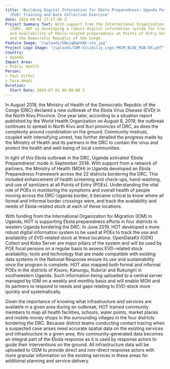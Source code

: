 ```yaml
---
title: 'Building Digital Information for Ebola Preparedness: Uganda Point of Entry
  (PoE) Training and Data Collection Exercise'
date: 2019-09-02 17:17:00 Z
Project Summary Text: With support from the International Organization for Migration
  (IOM), HOT is developing a robust digital information system for tracking the use
  and availability of Ebola-related preparedness at Points of Entry between Uganda
  and the Democratic Republic of the Congo.
Feature Image: "/uploads/EBwjqBqXkAE-v1o.jpg"
Project Logo Image: "/uploads/IOM-Visibiliy_Logo_PRIM_BLUE_RGB-EN.pdf"
Country:
- Uganda
Impact Area:
- Public Health
Person:
- Paul Uithol
- Sara Amadi
Duration:
  Start Date: 2019-07-01 00:00:00 Z
---
```


In August 2018, the Ministry of Health of the Democratic Republic of the Congo (DRC) declared a new outbreak of the Ebola Virus Disease (EVD) in the North Kivu Province. One year later, according to a situation report published by the World Health Organization on August 8, 2019, the outbreak continues to spread in North Kivu and Ituri provinces of DRC, as does the complexity around coordination on the ground. Community mistrust, coupled with intensifying unrest, has further derailed the progress made by the Ministry of Health and its partners in the DRC to contain the virus and protect the health and well-being of local communities.


In light of this Ebola outbreak in the DRC, Uganda activated ‘Ebola Preparedness’ mode in September 2018. With support from a network of partners, the Ministry of Health (MOH) in Uganda developed an Ebola Preparedness Framework across the 22 districts bordering the DRC. This included enhancement of health screening and check-ups, hand-washing, and use of sanitizers at all Points of Entry (POEs). Understanding the vital role of POEs in monitoring the symptoms and overall health of people moving across the DRC-Uganda border, it became critical to know where all formal and informal border crossings were, and track the availability and needs of Ebola-related stock at each of these locations.

With funding from the International Organization for Migration (IOM) in Uganda, HOT is supporting Ebola preparedness efforts in four districts in western Uganda bordering the DRC. In June 2019, HOT developed a more robust digital information system to be used at POEs to track the use and availability of EVD-related stock at these locations. OpenDataKit (ODK) Collect and Kobo Server are major pillars of the system and will be used by POE focal persons on a regular basis to assess EVD-related stock availability; tools and technology that are made compatible with existing data systems in the National Response ensure its use and sustainability once the program is complete. HOT also mapped both formal and informal POEs in the districts of Kisoro, Kanungu, Rubirizi and Rukungiri in southwestern Uganda. Such information being uploaded to a central server managed by IOM on a weekly and monthly basis and will enable MOH and its partners to respond to needs and gaps relating to EVD-stock more quickly and systematically. 

Given the importance of knowing what infrastructure and services are available in a given area during an outbreak, HOT trained community members to map all health facilities, schools, water points, market places and mobile money shops in the surrounding villages in the four districts bordering the DRC. Because district teams conducting contact tracing when a suspected case arises need accurate spatial data on the existing services and infrastructure in a given area, this community-generated data becomes an integral part of the Ebola response as it is used by response actors to guide their interventions on the ground. All infrastructure data will be uploaded to OSM to provide direct and non-direct response actors with more granular information on the existing services in these areas for additional planning and service delivery.
